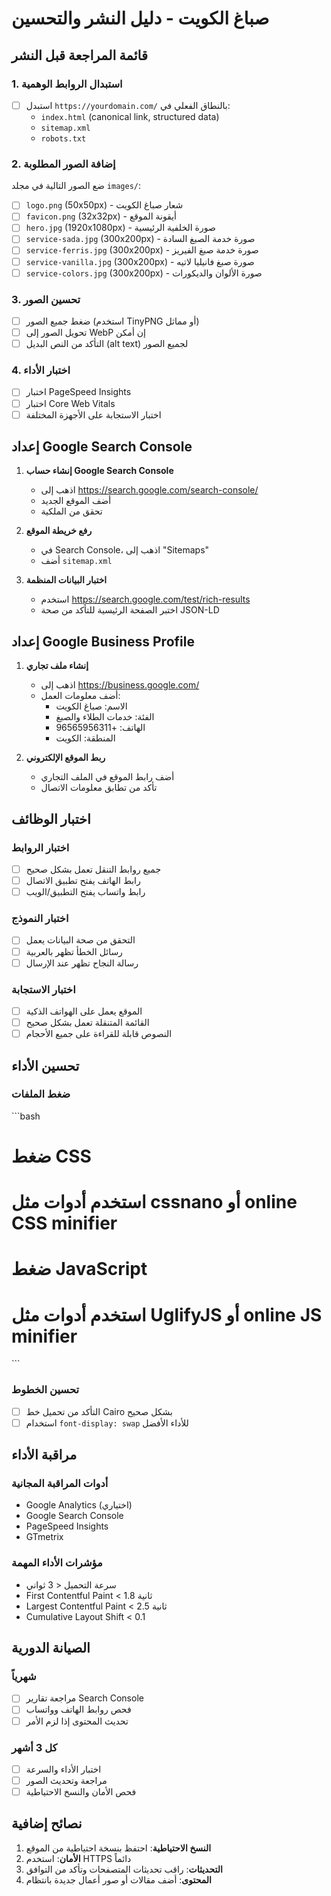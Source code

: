 # صباغ الكويت - دليل النشر والتحسين

## قائمة المراجعة قبل النشر

### 1. استبدال الروابط الوهمية
- [ ] استبدل `https://yourdomain.com/` بالنطاق الفعلي في:
  - `index.html` (canonical link, structured data)
  - `sitemap.xml`
  - `robots.txt`

### 2. إضافة الصور المطلوبة
ضع الصور التالية في مجلد `images/`:
- [ ] `logo.png` (50x50px) - شعار صباغ الكويت
- [ ] `favicon.png` (32x32px) - أيقونة الموقع
- [ ] `hero.jpg` (1920x1080px) - صورة الخلفية الرئيسية
- [ ] `service-sada.jpg` (300x200px) - صورة خدمة الصبغ السادة
- [ ] `service-ferris.jpg` (300x200px) - صورة خدمة صبغ الفيريز
- [ ] `service-vanilla.jpg` (300x200px) - صورة صبغ فانيليا لاتيه
- [ ] `service-colors.jpg` (300x200px) - صورة الألوان والديكورات

### 3. تحسين الصور
- [ ] ضغط جميع الصور (استخدم TinyPNG أو مماثل)
- [ ] تحويل الصور إلى WebP إن أمكن
- [ ] التأكد من النص البديل (alt text) لجميع الصور

### 4. اختبار الأداء
- [ ] اختبار PageSpeed Insights
- [ ] اختبار Core Web Vitals
- [ ] اختبار الاستجابة على الأجهزة المختلفة

## إعداد Google Search Console

1. **إنشاء حساب Google Search Console**
   - اذهب إلى https://search.google.com/search-console/
   - أضف الموقع الجديد
   - تحقق من الملكية

2. **رفع خريطة الموقع**
   - في Search Console، اذهب إلى "Sitemaps"
   - أضف `sitemap.xml`

3. **اختبار البيانات المنظمة**
   - استخدم https://search.google.com/test/rich-results
   - اختبر الصفحة الرئيسية للتأكد من صحة JSON-LD

## إعداد Google Business Profile

1. **إنشاء ملف تجاري**
   - اذهب إلى https://business.google.com/
   - أضف معلومات العمل:
     - الاسم: صباغ الكويت
     - الفئة: خدمات الطلاء والصبغ
     - الهاتف: +96565956311
     - المنطقة: الكويت

2. **ربط الموقع الإلكتروني**
   - أضف رابط الموقع في الملف التجاري
   - تأكد من تطابق معلومات الاتصال

## اختبار الوظائف

### اختبار الروابط
- [ ] جميع روابط التنقل تعمل بشكل صحيح
- [ ] رابط الهاتف يفتح تطبيق الاتصال
- [ ] رابط واتساب يفتح التطبيق/الويب

### اختبار النموذج
- [ ] التحقق من صحة البيانات يعمل
- [ ] رسائل الخطأ تظهر بالعربية
- [ ] رسالة النجاح تظهر عند الإرسال

### اختبار الاستجابة
- [ ] الموقع يعمل على الهواتف الذكية
- [ ] القائمة المتنقلة تعمل بشكل صحيح
- [ ] النصوص قابلة للقراءة على جميع الأحجام

## تحسين الأداء

### ضغط الملفات
\`\`\`bash
# ضغط CSS
# استخدم أدوات مثل cssnano أو online CSS minifier

# ضغط JavaScript
# استخدم أدوات مثل UglifyJS أو online JS minifier
\`\`\`

### تحسين الخطوط
- [ ] التأكد من تحميل خط Cairo بشكل صحيح
- [ ] استخدام `font-display: swap` للأداء الأفضل

## مراقبة الأداء

### أدوات المراقبة المجانية
- Google Analytics (اختياري)
- Google Search Console
- PageSpeed Insights
- GTmetrix

### مؤشرات الأداء المهمة
- سرعة التحميل < 3 ثواني
- First Contentful Paint < 1.8 ثانية
- Largest Contentful Paint < 2.5 ثانية
- Cumulative Layout Shift < 0.1

## الصيانة الدورية

### شهرياً
- [ ] مراجعة تقارير Search Console
- [ ] فحص روابط الهاتف وواتساب
- [ ] تحديث المحتوى إذا لزم الأمر

### كل 3 أشهر
- [ ] اختبار الأداء والسرعة
- [ ] مراجعة وتحديث الصور
- [ ] فحص الأمان والنسخ الاحتياطية

## نصائح إضافية

1. **النسخ الاحتياطية**: احتفظ بنسخة احتياطية من الموقع
2. **الأمان**: استخدم HTTPS دائماً
3. **التحديثات**: راقب تحديثات المتصفحات وتأكد من التوافق
4. **المحتوى**: أضف مقالات أو صور أعمال جديدة بانتظام
